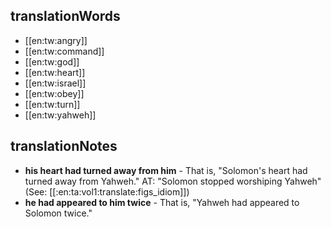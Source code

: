 ## translationWords

* [[en:tw:angry]]
* [[en:tw:command]]
* [[en:tw:god]]
* [[en:tw:heart]]
* [[en:tw:israel]]
* [[en:tw:obey]]
* [[en:tw:turn]]
* [[en:tw:yahweh]]

## translationNotes

* **his heart had turned away from him** - That is, "Solomon's heart had turned away from Yahweh." AT: "Solomon stopped worshiping Yahweh" (See: [[:en:ta:vol1:translate:figs_idiom]])
* **he had appeared to him twice** - That is, "Yahweh had appeared to Solomon twice."
